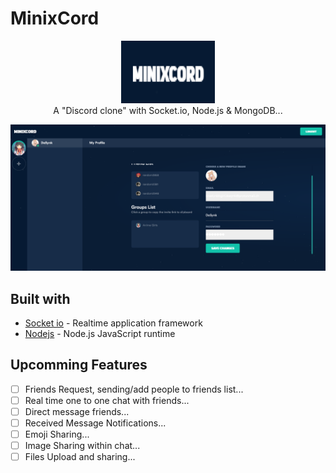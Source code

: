 # MinixCord
<p align="center">
  <img width="150" height="100" src="https://github.com/MagmaRat-Studios/Minixcord/blob/main/Minixcorddarklogo.png"> </br>
  A "Discord clone" with Socket.io, Node.js &amp; MongoDB... 
</p>

![Profile MiniCord](https://github.com/MagmaRat-Studios/Minixcord/blob/main/Minixcord-myprofile.png)


<!-- # :floppy_disk: Installation

```bash
# clone the repo
$ git clone https://github.com/MagmaRat-Studios/Minixcord.git

$ cd Minixcord

# install the node modules...
$ npm install

# start
$ npm start
```
Make sure you start mongodb or correct env var...
```js
config.dbURL = process.env.DATABASEURL || "mongodb://localhost/minicord";
```

-->
## Built with

* [Socket io](https://github.com/socketio/socket.io) - Realtime application framework
* [Nodejs](https://github.com/nodejs/node) - Node.js JavaScript runtime

## Upcomming Features
- [ ] Friends Request, sending/add people to friends list...
- [ ] Real time one to one chat with friends...
- [ ] Direct message friends...
- [ ] Received Message Notifications...
- [ ] Emoji Sharing...
- [ ] Image Sharing within chat...
- [ ] Files Upload and sharing...
